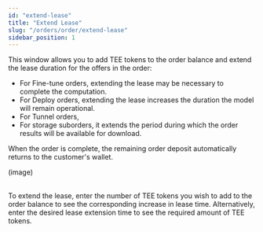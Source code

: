 ```yaml
---
id: "extend-lease"
title: "Extend Lease"
slug: "/orders/order/extend-lease"
sidebar_position: 1
---
```


This window allows you to add TEE tokens to the order balance and extend the lease duration for the offers in the order:

- For Fine-tune orders, extending the lease may be necessary to complete the computation.
- For Deploy orders, extending the lease increases the duration the model will remain operational.
- For Tunnel orders, 
- For storage suborders, it extends the period during which the order results will be available for download.

When the order is complete, the remaining order deposit automatically returns to the customer's wallet.

(image)
<br/>
<br/>

To extend the lease, enter the number of TEE tokens you wish to add to the order balance to see the corresponding increase in lease time. Alternatively, enter the desired lease extension time to see the required amount of TEE tokens.